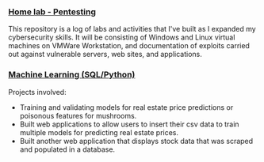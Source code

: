 ### [Home lab - Pentesting](https://github.com/Apl223/Home-Lab)

This repository is a log of labs and activities that I've built as I expanded my cybersecurity skills. 
It will be consisting of Windows and Linux virtual machines on VMWare Workstation, and documentation of 
exploits carried out against vulnerable servers, web sites, and applications.

### [Machine Learning (SQL/Python)](https://apl223.github.io/Portfolio/Machine-Learning/)

Projects involved:
* Training and validating models for real estate price predictions or poisonous features for mushrooms.
* Built web applications to allow users to insert their csv data to train multiple models for predicting real estate prices.
* Built another web application that displays stock data that was scraped and populated in a database. 
